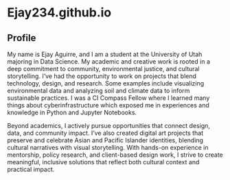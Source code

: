 # Ejay234.github.io
<h2>Profile</h2>
<p> 
My name is Ejay Aguirre, and I am a student at the University of Utah majoring in Data Science. My academic and creative work is rooted in a deep commitment to community, environmental justice, and cultural storytelling. I’ve had the opportunity to work on projects that blend technology, design, and research. Some examples include visualizing environmental data and analyzing soil and climate data to inform sustainable practices. I was a CI Compass Fellow where I learned many things about cyberinfrastructure which exposed me in experiences and knowledge in Python and Jupyter Notebooks. 
</p>
<p> 
  Beyond academics, I actively pursue opportunities that connect design, data, and community impact. I’ve also created digital art projects that preserve and celebrate Asian and Pacific Islander identities, blending cultural narratives with visual storytelling. With hands-on experience in mentorship, policy research, and client-based design work, I strive to create meaningful, inclusive solutions that reflect both cultural context and practical impact.
</p>
